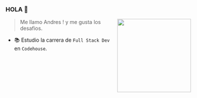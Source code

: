 ### HOLA 👋

<img align="right" width="200" src="https://media4.giphy.com/media/Y4ak9Ki2GZCbJxAnJD/200w.gif?cid=82a1493bzkjjf09uid60061wxp1kus2e4zb78bvvj3qpwq3m&ep=v1_gifs_related&rid=200w.gif&ct=g" />


> Me llamo Andres ! y me gusta los desafios.
- 📚 Estudio la carrera de `Full Stack Dev` en `Codehouse`.


